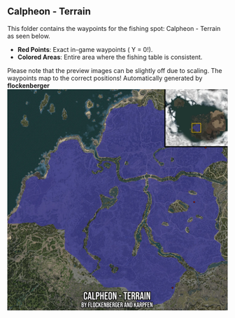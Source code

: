 ## Calpheon - Terrain
This folder contains the waypoints for the fishing spot: Calpheon - Terrain as seen below.

- **Red Points**: Exact in-game waypoints ( Y = 0!).
- **Colored Areas**: Entire area where the fishing table is consistent.

Please note that the preview images can be slightly off due to scaling. The waypoints map to the correct positions!
Automatically generated by **flockenberger**
![preview_Calpheon - Terrain](./Preview.webp)